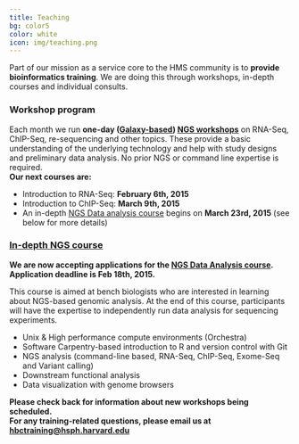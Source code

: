 ```yaml
---
title: Teaching
bg: color5
color: white
icon: img/teaching.png
---
```


Part of our mission as a service core to the HMS community is to **provide bioinformatics training**. We are doing this through workshops, in-depth courses and individual consults.


### Workshop program 

Each month we run **one-day ([Galaxy-based](https://wiki.galaxyproject.org/)) [NGS workshops](http://hbc.github.io/ngs-workshops/)** on RNA-Seq, ChIP-Seq, re-sequencing and other topics. These provide a basic understanding of the underlying technology and help with study designs and preliminary data analysis. No prior NGS or command line expertise is required. 
<br>**Our next courses are:**

* Introduction to RNA-Seq: **February 6th, 2015** 
* Introduction to ChIP-Seq: **March 9th, 2015**
* An in-depth [NGS Data analysis course](https://wiki.harvard.edu/confluence/display/hbctraining/NGS+Data+Analysis+Course,+Spring+2015) begins on **March 23rd, 2015** (see below for more details)

### [In-depth NGS course](https://wiki.harvard.edu/confluence/display/hbctraining/NGS+Data+Analysis+Course,+Spring+2015)

**We are now accepting applications for the [NGS Data Analysis course](https://wiki.harvard.edu/confluence/display/hbctraining/NGS+Data+Analysis+Course,+Spring+2015#NGSDataAnalysisCourse,Spring2015-AppReq). Application deadline is Feb 18th, 2015.** 

This course is aimed at bench biologists who are interested in learning about NGS-based genomic analysis. At the end of this course, participants will have the expertise to independently run data analysis for sequencing experiments.

* Unix & High performance compute environments (Orchestra)
* Software Carpentry-based introduction to R and version control with Git
* NGS analysis (command-line based, RNA-Seq, ChIP-Seq, Exome-Seq and Variant calling)
* Downstream functional analysis
* Data visualization with genome browsers

**Please check back for information about new workshops being scheduled.**
<br>**For any training-related questions, please email us at [hbctraining@hsph.harvard.edu](mailto:hbctraining@hsph.harvard.edu)**

